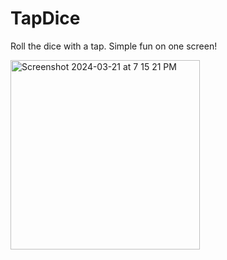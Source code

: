 # TapDice

Roll the dice with a tap. Simple fun on one screen!

<img width="303" alt="Screenshot 2024-03-21 at 7 15 21 PM" src="https://github.com/gulfam-dev/dice_flutter/assets/146335824/4ea79037-3539-4893-a979-9de43fbf733a">


